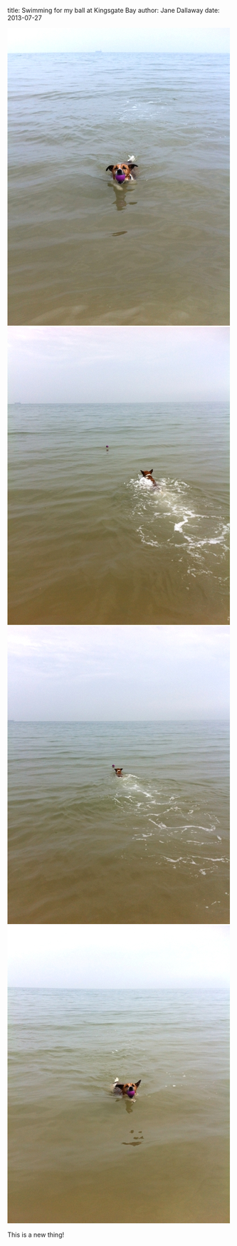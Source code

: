 
title: Swimming for my ball at Kingsgate Bay
author: Jane Dallaway
date: 2013-07-27

<div><a href="/media/Mphoto_1.JPG"><img src="/media/Mphoto_1.JPG.500.JPG" width="500" height="669"/></a></div><div><a href="/media/Xphoto_2.JPG"><img src="/media/Xphoto_2.JPG.500.JPG" width="500" height="669"/></a></div><div><a href="/media/Cphoto_3.JPG"><img src="/media/Cphoto_3.JPG.500.JPG" width="500" height="669"/></a></div><div><a href="/media/photo_4.JPG"><img src="/media/photo_4.JPG.500.JPG" width="500" height="669"/></a></div>

This is a new thing!

  


  


  


 
    